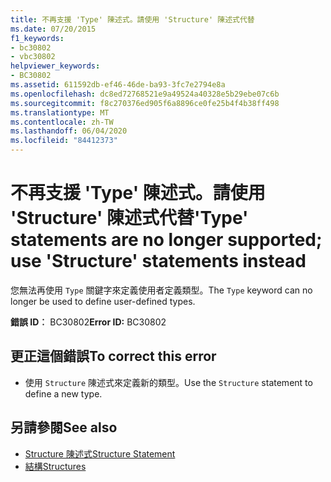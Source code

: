 ```yaml
---
title: 不再支援 'Type' 陳述式。請使用 'Structure' 陳述式代替
ms.date: 07/20/2015
f1_keywords:
- bc30802
- vbc30802
helpviewer_keywords:
- BC30802
ms.assetid: 611592db-ef46-46de-ba93-3fc7e2794e8a
ms.openlocfilehash: dc8ed72768521e9a49524a40328e5b29ebe07c6b
ms.sourcegitcommit: f8c270376ed905f6a8896ce0fe25b4f4b38ff498
ms.translationtype: MT
ms.contentlocale: zh-TW
ms.lasthandoff: 06/04/2020
ms.locfileid: "84412373"
---
```

# <a name="type-statements-are-no-longer-supported-use-structure-statements-instead"></a><span data-ttu-id="81aaa-102">不再支援 'Type' 陳述式。請使用 'Structure' 陳述式代替</span><span class="sxs-lookup"><span data-stu-id="81aaa-102">'Type' statements are no longer supported; use 'Structure' statements instead</span></span>
<span data-ttu-id="81aaa-103">您無法再使用 `Type` 關鍵字來定義使用者定義類型。</span><span class="sxs-lookup"><span data-stu-id="81aaa-103">The `Type` keyword can no longer be used to define user-defined types.</span></span>  
  
 <span data-ttu-id="81aaa-104">**錯誤 ID︰** BC30802</span><span class="sxs-lookup"><span data-stu-id="81aaa-104">**Error ID:** BC30802</span></span>  
  
## <a name="to-correct-this-error"></a><span data-ttu-id="81aaa-105">更正這個錯誤</span><span class="sxs-lookup"><span data-stu-id="81aaa-105">To correct this error</span></span>  
  
- <span data-ttu-id="81aaa-106">使用 `Structure` 陳述式來定義新的類型。</span><span class="sxs-lookup"><span data-stu-id="81aaa-106">Use the `Structure` statement to define a new type.</span></span>  
  
## <a name="see-also"></a><span data-ttu-id="81aaa-107">另請參閱</span><span class="sxs-lookup"><span data-stu-id="81aaa-107">See also</span></span>

- [<span data-ttu-id="81aaa-108">Structure 陳述式</span><span class="sxs-lookup"><span data-stu-id="81aaa-108">Structure Statement</span></span>](../language-reference/statements/structure-statement.md)
- [<span data-ttu-id="81aaa-109">結構</span><span class="sxs-lookup"><span data-stu-id="81aaa-109">Structures</span></span>](../programming-guide/language-features/data-types/structures.md)
